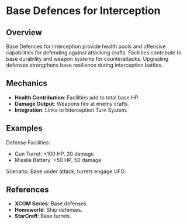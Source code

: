 # Base Defences for Interception

## Overview
Base Defences for Interception provide health pools and offensive capabilities for defending against attacking crafts. Facilities contribute to base durability and weapon systems for counterattacks. Upgrading defenses strengthens base resilience during interception battles.

## Mechanics
- **Health Contribution**: Facilities add to total base HP.
- **Damage Output**: Weapons fire at enemy crafts.
- **Integration**: Links to Interception Turn System.

## Examples

Defense Facilities:
- Gun Turret: +100 HP, 20 damage
- Missile Battery: +50 HP, 50 damage

Scenario: Base under attack, turrets engage UFO.

## References
- **XCOM Series**: Base defenses.
- **Homeworld**: Ship defenses.
- **StarCraft**: Base turrets.